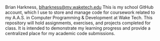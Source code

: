 Brian Harkness, blharkness@my.waketech.edu
This is my school GitHub account, which I use to store and manage code for coursework related to my A.A.S. in Computer Programming & Development at Wake Tech.
This repository will hold assignments, exercises, and projects completed for class. It is intended to demonstrate my learning progress and provide a centralized place for my academic code submissions.